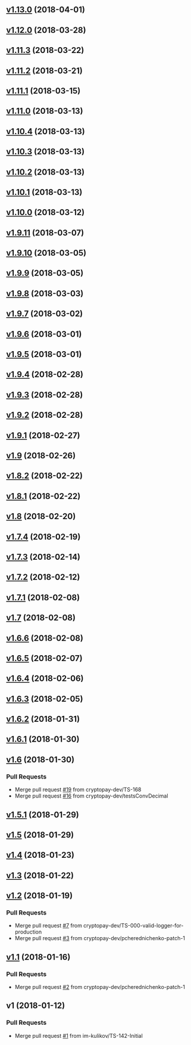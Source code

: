 
<a name="v1.13.0"></a>
## [v1.13.0](https://github.com/cryptopay-dev/yaga/compare/v1.12.0...v1.13.0) (2018-04-01)


<a name="v1.12.0"></a>
## [v1.12.0](https://github.com/cryptopay-dev/yaga/compare/v1.11.3...v1.12.0) (2018-03-28)


<a name="v1.11.3"></a>
## [v1.11.3](https://github.com/cryptopay-dev/yaga/compare/v1.11.2...v1.11.3) (2018-03-22)


<a name="v1.11.2"></a>
## [v1.11.2](https://github.com/cryptopay-dev/yaga/compare/v1.11.1...v1.11.2) (2018-03-21)


<a name="v1.11.1"></a>
## [v1.11.1](https://github.com/cryptopay-dev/yaga/compare/v1.11.0...v1.11.1) (2018-03-15)


<a name="v1.11.0"></a>
## [v1.11.0](https://github.com/cryptopay-dev/yaga/compare/v1.10.4...v1.11.0) (2018-03-13)


<a name="v1.10.4"></a>
## [v1.10.4](https://github.com/cryptopay-dev/yaga/compare/v1.10.3...v1.10.4) (2018-03-13)


<a name="v1.10.3"></a>
## [v1.10.3](https://github.com/cryptopay-dev/yaga/compare/v1.10.2...v1.10.3) (2018-03-13)


<a name="v1.10.2"></a>
## [v1.10.2](https://github.com/cryptopay-dev/yaga/compare/v1.10.1...v1.10.2) (2018-03-13)


<a name="v1.10.1"></a>
## [v1.10.1](https://github.com/cryptopay-dev/yaga/compare/v1.10.0...v1.10.1) (2018-03-13)


<a name="v1.10.0"></a>
## [v1.10.0](https://github.com/cryptopay-dev/yaga/compare/v1.9.11...v1.10.0) (2018-03-12)


<a name="v1.9.11"></a>
## [v1.9.11](https://github.com/cryptopay-dev/yaga/compare/v1.9.10...v1.9.11) (2018-03-07)


<a name="v1.9.10"></a>
## [v1.9.10](https://github.com/cryptopay-dev/yaga/compare/v1.9.9...v1.9.10) (2018-03-05)


<a name="v1.9.9"></a>
## [v1.9.9](https://github.com/cryptopay-dev/yaga/compare/v1.9.8...v1.9.9) (2018-03-05)


<a name="v1.9.8"></a>
## [v1.9.8](https://github.com/cryptopay-dev/yaga/compare/v1.9.7...v1.9.8) (2018-03-03)


<a name="v1.9.7"></a>
## [v1.9.7](https://github.com/cryptopay-dev/yaga/compare/v1.9.6...v1.9.7) (2018-03-02)


<a name="v1.9.6"></a>
## [v1.9.6](https://github.com/cryptopay-dev/yaga/compare/v1.9.5...v1.9.6) (2018-03-01)


<a name="v1.9.5"></a>
## [v1.9.5](https://github.com/cryptopay-dev/yaga/compare/v1.9.4...v1.9.5) (2018-03-01)


<a name="v1.9.4"></a>
## [v1.9.4](https://github.com/cryptopay-dev/yaga/compare/v1.9.3...v1.9.4) (2018-02-28)


<a name="v1.9.3"></a>
## [v1.9.3](https://github.com/cryptopay-dev/yaga/compare/v1.9.2...v1.9.3) (2018-02-28)


<a name="v1.9.2"></a>
## [v1.9.2](https://github.com/cryptopay-dev/yaga/compare/v1.9.1...v1.9.2) (2018-02-28)


<a name="v1.9.1"></a>
## [v1.9.1](https://github.com/cryptopay-dev/yaga/compare/v1.9...v1.9.1) (2018-02-27)


<a name="v1.9"></a>
## [v1.9](https://github.com/cryptopay-dev/yaga/compare/v1.8.2...v1.9) (2018-02-26)


<a name="v1.8.2"></a>
## [v1.8.2](https://github.com/cryptopay-dev/yaga/compare/v1.8.1...v1.8.2) (2018-02-22)


<a name="v1.8.1"></a>
## [v1.8.1](https://github.com/cryptopay-dev/yaga/compare/v1.8...v1.8.1) (2018-02-22)


<a name="v1.8"></a>
## [v1.8](https://github.com/cryptopay-dev/yaga/compare/v1.7.4...v1.8) (2018-02-20)


<a name="v1.7.4"></a>
## [v1.7.4](https://github.com/cryptopay-dev/yaga/compare/v1.7.3...v1.7.4) (2018-02-19)


<a name="v1.7.3"></a>
## [v1.7.3](https://github.com/cryptopay-dev/yaga/compare/v1.7.2...v1.7.3) (2018-02-14)


<a name="v1.7.2"></a>
## [v1.7.2](https://github.com/cryptopay-dev/yaga/compare/v1.7.1...v1.7.2) (2018-02-12)


<a name="v1.7.1"></a>
## [v1.7.1](https://github.com/cryptopay-dev/yaga/compare/v1.7...v1.7.1) (2018-02-08)


<a name="v1.7"></a>
## [v1.7](https://github.com/cryptopay-dev/yaga/compare/v1.6.6...v1.7) (2018-02-08)


<a name="v1.6.6"></a>
## [v1.6.6](https://github.com/cryptopay-dev/yaga/compare/v1.6.5...v1.6.6) (2018-02-08)


<a name="v1.6.5"></a>
## [v1.6.5](https://github.com/cryptopay-dev/yaga/compare/v1.6.4...v1.6.5) (2018-02-07)


<a name="v1.6.4"></a>
## [v1.6.4](https://github.com/cryptopay-dev/yaga/compare/v1.6.3...v1.6.4) (2018-02-06)


<a name="v1.6.3"></a>
## [v1.6.3](https://github.com/cryptopay-dev/yaga/compare/v1.6.2...v1.6.3) (2018-02-05)


<a name="v1.6.2"></a>
## [v1.6.2](https://github.com/cryptopay-dev/yaga/compare/v1.6.1...v1.6.2) (2018-01-31)


<a name="v1.6.1"></a>
## [v1.6.1](https://github.com/cryptopay-dev/yaga/compare/v1.6...v1.6.1) (2018-01-30)


<a name="v1.6"></a>
## [v1.6](https://github.com/cryptopay-dev/yaga/compare/v1.5.1...v1.6) (2018-01-30)

### Pull Requests

* Merge pull request [#19](https://github.com/cryptopay-dev/yaga/issues/19) from cryptopay-dev/TS-168
* Merge pull request [#16](https://github.com/cryptopay-dev/yaga/issues/16) from cryptopay-dev/testsConvDecimal


<a name="v1.5.1"></a>
## [v1.5.1](https://github.com/cryptopay-dev/yaga/compare/v1.5...v1.5.1) (2018-01-29)


<a name="v1.5"></a>
## [v1.5](https://github.com/cryptopay-dev/yaga/compare/v1.4...v1.5) (2018-01-29)


<a name="v1.4"></a>
## [v1.4](https://github.com/cryptopay-dev/yaga/compare/v1.3...v1.4) (2018-01-23)


<a name="v1.3"></a>
## [v1.3](https://github.com/cryptopay-dev/yaga/compare/v1.2...v1.3) (2018-01-22)


<a name="v1.2"></a>
## [v1.2](https://github.com/cryptopay-dev/yaga/compare/v1.1...v1.2) (2018-01-19)

### Pull Requests

* Merge pull request [#7](https://github.com/cryptopay-dev/yaga/issues/7) from cryptopay-dev/TS-000-valid-logger-for-production
* Merge pull request [#3](https://github.com/cryptopay-dev/yaga/issues/3) from cryptopay-dev/pcherednichenko-patch-1


<a name="v1.1"></a>
## [v1.1](https://github.com/cryptopay-dev/yaga/compare/v1...v1.1) (2018-01-16)

### Pull Requests

* Merge pull request [#2](https://github.com/cryptopay-dev/yaga/issues/2) from cryptopay-dev/pcherednichenko-patch-1


<a name="v1"></a>
## v1 (2018-01-12)

### Pull Requests

* Merge pull request [#1](https://github.com/cryptopay-dev/yaga/issues/1) from im-kulikov/TS-142-Initial

